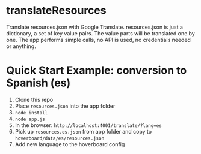 # translateResources
Translate resources.json with Google Translate. resources.json is just a dictionary, a set of key value pairs.
The value parts will be translated one by one. The app performs simple calls, no API is used, no credentials needed or anything.

# Quick Start Example: conversion to Spanish (es)

1. Clone this repo
2. Place `resources.json` into the app folder
3. `node install`
4. `node app.js`
5. In the browser: `http://localhost:4001/translate/?lang=es`
6. Pick up `resources.es.json` from app folder and copy to `hoverboard/data/es/resources.json`
7. Add new language to the hoverboard config
